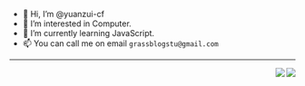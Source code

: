 - 👋 Hi, I’m @yuanzui-cf
- 👀 I’m interested in Computer.
- 🌱 I’m currently learning JavaScript.
- 📫 You can call me on email `grassblogstu@gmail.com`

---

<a href="#">
  <img align="right" src="https://github-readme-stats.vercel.app/api?username=yuanzui-cf&show_icons=true&hide_border=false&count_private=true&include_all_commits=true&theme=dracula">
</a>

<a href="#">
  <img align="right" src="https://github-readme-stats.vercel.app/api/top-langs/?username=yuanzui-cf&layout=compact">
</a>
